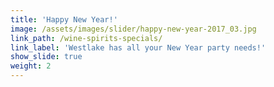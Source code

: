 ```yaml
---
title: 'Happy New Year!'
image: /assets/images/slider/happy-new-year-2017_03.jpg
link_path: /wine-spirits-specials/
link_label: 'Westlake has all your New Year party needs!'
show_slide: true
weight: 2
---
```




